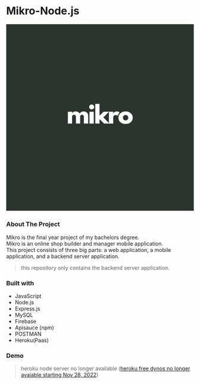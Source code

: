 # Mikro-Node.js
![mikro logo](logo.PNG)
### About The Project
Mikro is the final year project of my bachelors degree. <br/>
Mikro is an online shop builder and manager mobile application. <br/>
This project consists of three big parts: a web application, a mobile application, and a backend server application.
> this repository only contains the backend server application.
### Built with
- JavaScript
- Node.js
- Express.js
- MySQL
- Firebase
- Apisauce (npm)
- POSTMAN
- Heroku(Paas)
### Demo
> heroku node server no longer available ([heroku free dynos no longer avaiable starting Nov 28, 2022](https://levelup.gitconnected.com/the-end-of-free-dynos-at-heroku-272fdf2d78c4))

